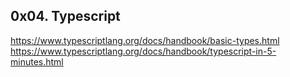 ## 0x04. Typescript
https://www.typescriptlang.org/docs/handbook/basic-types.html
https://www.typescriptlang.org/docs/handbook/typescript-in-5-minutes.html

